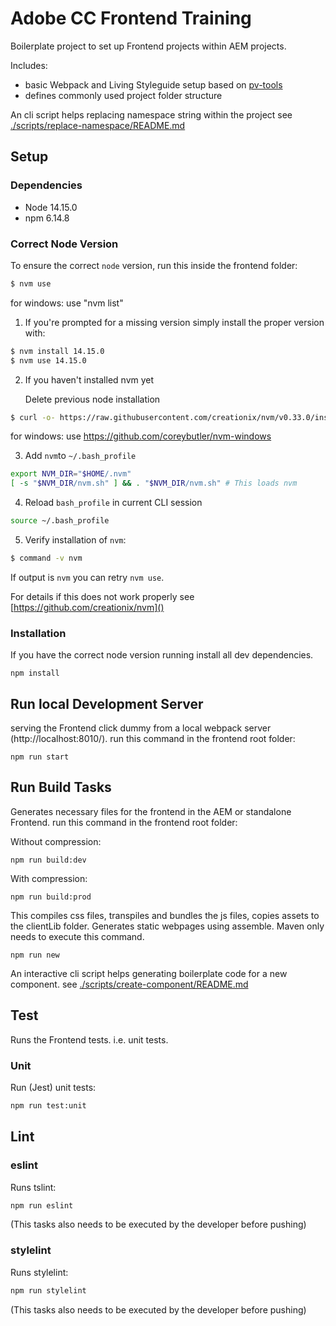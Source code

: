 # Adobe CC Frontend Training

Boilerplate project to set up Frontend projects within AEM projects.

Includes:
- basic Webpack and Living Styleguide setup based on [pv-tools](https://github.com/pro-vision/fe-tools#readme)
- defines commonly used project folder structure

An cli script helps replacing namespace string within the project see [./scripts/replace-namespace/README.md](./scripts/replace-namespace/README.md)

## Setup

### Dependencies

- Node 14.15.0
- npm 6.14.8


### Correct Node Version

To ensure the correct `node` version, run this inside the frontend folder:

```bash
$ nvm use
```

for windows: use "nvm list"

1. If you're prompted for a missing version simply install the proper version with:

```bash
$ nvm install 14.15.0
$ nvm use 14.15.0
```

2. If you haven't installed nvm yet

   Delete previous node installation

```bash
$ curl -o- https://raw.githubusercontent.com/creationix/nvm/v0.33.0/install.sh | bash
```

for windows: use https://github.com/coreybutler/nvm-windows

3. Add `nvm`to `~/.bash_profile`

```bash
export NVM_DIR="$HOME/.nvm"
[ -s "$NVM_DIR/nvm.sh" ] && . "$NVM_DIR/nvm.sh" # This loads nvm
```

4. Reload `bash_profile` in current CLI session

```bash
source ~/.bash_profile
```

5. Verify installation of `nvm`:

```bash
$ command -v nvm
```

If output is `nvm` you can retry `nvm use`.

For details if this does not work properly see [https://github.com/creationix/nvm]()

### Installation

If you have the correct node version running install all dev dependencies.

```
npm install
```

## Run local Development Server

serving the Frontend click dummy from a local webpack server (http://localhost:8010/).
run this command in the frontend root folder:

```
npm run start
```

## Run Build Tasks

Generates necessary files for the frontend in the AEM or standalone Frontend.
run this command in the frontend root folder:

Without compression:

```
npm run build:dev
```

With compression:

```
npm run build:prod
```

This compiles css files, transpiles and bundles the js files, copies assets to the clientLib folder. Generates static webpages using assemble.
Maven only needs to execute this command.

```
npm run new
```

An interactive cli script helps generating boilerplate code for a new component. see [./scripts/create-component/README.md](./scripts/create-component/README.md)

## Test

Runs the Frontend tests. i.e. unit tests.

### Unit

Run (Jest) unit tests:

```bash
npm run test:unit
```

## Lint

### eslint

Runs tslint:

```bash
npm run eslint
```

(This tasks also needs to be executed by the developer before pushing)

### stylelint

Runs stylelint:

```bash
npm run stylelint
```

(This tasks also needs to be executed by the developer before pushing)

